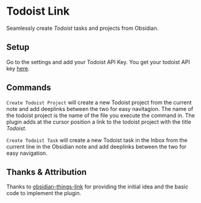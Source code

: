 # Todoist Link

Seamlessly create *Todoist* tasks and projects from Obsidian.

## Setup 

Go to the settings and add your Todoist API Key. You get your todoist API key [here](https://todoist.com/app/settings/integrations).
## Commands

`Create Todoist Project` will create a new Todoist project from the current note and add deeplinks between the two for easy navitagion. The name of the todoist project is the name of the file you execute the command in. The plugin adds at the cursor position a link to the todoist project with the title *Todoist*.

`Create Todoist Task` will create a new Todoist task in the Inbox from the current line in the Obsidian note and add deeplinks between the two for easy navigation.

## Thanks & Attribution

Thanks to [obsidian-things-link](https://github.com/gavinmn/obsidian-things-link) for providing the initial idea and the basic code to implement the plugin.